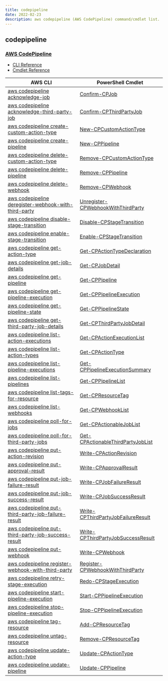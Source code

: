 ```yaml
---
title: codepipeline
date: 2022-02-23
description: aws codepipeline (AWS CodePipeline) command/cmdlet list.
---
```


## codepipeline

### [AWS CodePipeline](https://aws.amazon.com/codepipeline/)

* [CLI Reference](https://docs.aws.amazon.com/cli/latest/reference/codepipeline/index.html)
* [Cmdlet Reference](https://docs.aws.amazon.com/powershell/latest/reference/items/AWS_CodePipeline_cmdlets.html)

|AWS CLI|PowerShell Cmdlet|
|----|----|
|[aws codepipeline acknowledge-job](https://docs.aws.amazon.com/cli/latest/reference/codepipeline/acknowledge-job.html)|[Confirm-CPJob](https://docs.aws.amazon.com/powershell/latest/reference/items/Confirm-CPJob.html)|
|[aws codepipeline acknowledge-third-party-job](https://docs.aws.amazon.com/cli/latest/reference/codepipeline/acknowledge-third-party-job.html)|[Confirm-CPThirdPartyJob](https://docs.aws.amazon.com/powershell/latest/reference/items/Confirm-CPThirdPartyJob.html)|
|[aws codepipeline create-custom-action-type](https://docs.aws.amazon.com/cli/latest/reference/codepipeline/create-custom-action-type.html)|[New-CPCustomActionType](https://docs.aws.amazon.com/powershell/latest/reference/items/New-CPCustomActionType.html)|
|[aws codepipeline create-pipeline](https://docs.aws.amazon.com/cli/latest/reference/codepipeline/create-pipeline.html)|[New-CPPipeline](https://docs.aws.amazon.com/powershell/latest/reference/items/New-CPPipeline.html)|
|[aws codepipeline delete-custom-action-type](https://docs.aws.amazon.com/cli/latest/reference/codepipeline/delete-custom-action-type.html)|[Remove-CPCustomActionType](https://docs.aws.amazon.com/powershell/latest/reference/items/Remove-CPCustomActionType.html)|
|[aws codepipeline delete-pipeline](https://docs.aws.amazon.com/cli/latest/reference/codepipeline/delete-pipeline.html)|[Remove-CPPipeline](https://docs.aws.amazon.com/powershell/latest/reference/items/Remove-CPPipeline.html)|
|[aws codepipeline delete-webhook](https://docs.aws.amazon.com/cli/latest/reference/codepipeline/delete-webhook.html)|[Remove-CPWebhook](https://docs.aws.amazon.com/powershell/latest/reference/items/Remove-CPWebhook.html)|
|[aws codepipeline deregister-webhook-with-third-party](https://docs.aws.amazon.com/cli/latest/reference/codepipeline/deregister-webhook-with-third-party.html)|[Unregister-CPWebhookWithThirdParty](https://docs.aws.amazon.com/powershell/latest/reference/items/Unregister-CPWebhookWithThirdParty.html)|
|[aws codepipeline disable-stage-transition](https://docs.aws.amazon.com/cli/latest/reference/codepipeline/disable-stage-transition.html)|[Disable-CPStageTransition](https://docs.aws.amazon.com/powershell/latest/reference/items/Disable-CPStageTransition.html)|
|[aws codepipeline enable-stage-transition](https://docs.aws.amazon.com/cli/latest/reference/codepipeline/enable-stage-transition.html)|[Enable-CPStageTransition](https://docs.aws.amazon.com/powershell/latest/reference/items/Enable-CPStageTransition.html)|
|[aws codepipeline get-action-type](https://docs.aws.amazon.com/cli/latest/reference/codepipeline/get-action-type.html)|[Get-CPActionTypeDeclaration](https://docs.aws.amazon.com/powershell/latest/reference/items/Get-CPActionTypeDeclaration.html)|
|[aws codepipeline get-job-details](https://docs.aws.amazon.com/cli/latest/reference/codepipeline/get-job-details.html)|[Get-CPJobDetail](https://docs.aws.amazon.com/powershell/latest/reference/items/Get-CPJobDetail.html)|
|[aws codepipeline get-pipeline](https://docs.aws.amazon.com/cli/latest/reference/codepipeline/get-pipeline.html)|[Get-CPPipeline](https://docs.aws.amazon.com/powershell/latest/reference/items/Get-CPPipeline.html)|
|[aws codepipeline get-pipeline-execution](https://docs.aws.amazon.com/cli/latest/reference/codepipeline/get-pipeline-execution.html)|[Get-CPPipelineExecution](https://docs.aws.amazon.com/powershell/latest/reference/items/Get-CPPipelineExecution.html)|
|[aws codepipeline get-pipeline-state](https://docs.aws.amazon.com/cli/latest/reference/codepipeline/get-pipeline-state.html)|[Get-CPPipelineState](https://docs.aws.amazon.com/powershell/latest/reference/items/Get-CPPipelineState.html)|
|[aws codepipeline get-third-party-job-details](https://docs.aws.amazon.com/cli/latest/reference/codepipeline/get-third-party-job-details.html)|[Get-CPThirdPartyJobDetail](https://docs.aws.amazon.com/powershell/latest/reference/items/Get-CPThirdPartyJobDetail.html)|
|[aws codepipeline list-action-executions](https://docs.aws.amazon.com/cli/latest/reference/codepipeline/list-action-executions.html)|[Get-CPActionExecutionList](https://docs.aws.amazon.com/powershell/latest/reference/items/Get-CPActionExecutionList.html)|
|[aws codepipeline list-action-types](https://docs.aws.amazon.com/cli/latest/reference/codepipeline/list-action-types.html)|[Get-CPActionType](https://docs.aws.amazon.com/powershell/latest/reference/items/Get-CPActionType.html)|
|[aws codepipeline list-pipeline-executions](https://docs.aws.amazon.com/cli/latest/reference/codepipeline/list-pipeline-executions.html)|[Get-CPPipelineExecutionSummary](https://docs.aws.amazon.com/powershell/latest/reference/items/Get-CPPipelineExecutionSummary.html)|
|[aws codepipeline list-pipelines](https://docs.aws.amazon.com/cli/latest/reference/codepipeline/list-pipelines.html)|[Get-CPPipelineList](https://docs.aws.amazon.com/powershell/latest/reference/items/Get-CPPipelineList.html)|
|[aws codepipeline list-tags-for-resource](https://docs.aws.amazon.com/cli/latest/reference/codepipeline/list-tags-for-resource.html)|[Get-CPResourceTag](https://docs.aws.amazon.com/powershell/latest/reference/items/Get-CPResourceTag.html)|
|[aws codepipeline list-webhooks](https://docs.aws.amazon.com/cli/latest/reference/codepipeline/list-webhooks.html)|[Get-CPWebhookList](https://docs.aws.amazon.com/powershell/latest/reference/items/Get-CPWebhookList.html)|
|[aws codepipeline poll-for-jobs](https://docs.aws.amazon.com/cli/latest/reference/codepipeline/poll-for-jobs.html)|[Get-CPActionableJobList](https://docs.aws.amazon.com/powershell/latest/reference/items/Get-CPActionableJobList.html)|
|[aws codepipeline poll-for-third-party-jobs](https://docs.aws.amazon.com/cli/latest/reference/codepipeline/poll-for-third-party-jobs.html)|[Get-CPActionableThirdPartyJobList](https://docs.aws.amazon.com/powershell/latest/reference/items/Get-CPActionableThirdPartyJobList.html)|
|[aws codepipeline put-action-revision](https://docs.aws.amazon.com/cli/latest/reference/codepipeline/put-action-revision.html)|[Write-CPActionRevision](https://docs.aws.amazon.com/powershell/latest/reference/items/Write-CPActionRevision.html)|
|[aws codepipeline put-approval-result](https://docs.aws.amazon.com/cli/latest/reference/codepipeline/put-approval-result.html)|[Write-CPApprovalResult](https://docs.aws.amazon.com/powershell/latest/reference/items/Write-CPApprovalResult.html)|
|[aws codepipeline put-job-failure-result](https://docs.aws.amazon.com/cli/latest/reference/codepipeline/put-job-failure-result.html)|[Write-CPJobFailureResult](https://docs.aws.amazon.com/powershell/latest/reference/items/Write-CPJobFailureResult.html)|
|[aws codepipeline put-job-success-result](https://docs.aws.amazon.com/cli/latest/reference/codepipeline/put-job-success-result.html)|[Write-CPJobSuccessResult](https://docs.aws.amazon.com/powershell/latest/reference/items/Write-CPJobSuccessResult.html)|
|[aws codepipeline put-third-party-job-failure-result](https://docs.aws.amazon.com/cli/latest/reference/codepipeline/put-third-party-job-failure-result.html)|[Write-CPThirdPartyJobFailureResult](https://docs.aws.amazon.com/powershell/latest/reference/items/Write-CPThirdPartyJobFailureResult.html)|
|[aws codepipeline put-third-party-job-success-result](https://docs.aws.amazon.com/cli/latest/reference/codepipeline/put-third-party-job-success-result.html)|[Write-CPThirdPartyJobSuccessResult](https://docs.aws.amazon.com/powershell/latest/reference/items/Write-CPThirdPartyJobSuccessResult.html)|
|[aws codepipeline put-webhook](https://docs.aws.amazon.com/cli/latest/reference/codepipeline/put-webhook.html)|[Write-CPWebhook](https://docs.aws.amazon.com/powershell/latest/reference/items/Write-CPWebhook.html)|
|[aws codepipeline register-webhook-with-third-party](https://docs.aws.amazon.com/cli/latest/reference/codepipeline/register-webhook-with-third-party.html)|[Register-CPWebhookWithThirdParty](https://docs.aws.amazon.com/powershell/latest/reference/items/Register-CPWebhookWithThirdParty.html)|
|[aws codepipeline retry-stage-execution](https://docs.aws.amazon.com/cli/latest/reference/codepipeline/retry-stage-execution.html)|[Redo-CPStageExecution](https://docs.aws.amazon.com/powershell/latest/reference/items/Redo-CPStageExecution.html)|
|[aws codepipeline start-pipeline-execution](https://docs.aws.amazon.com/cli/latest/reference/codepipeline/start-pipeline-execution.html)|[Start-CPPipelineExecution](https://docs.aws.amazon.com/powershell/latest/reference/items/Start-CPPipelineExecution.html)|
|[aws codepipeline stop-pipeline-execution](https://docs.aws.amazon.com/cli/latest/reference/codepipeline/stop-pipeline-execution.html)|[Stop-CPPipelineExecution](https://docs.aws.amazon.com/powershell/latest/reference/items/Stop-CPPipelineExecution.html)|
|[aws codepipeline tag-resource](https://docs.aws.amazon.com/cli/latest/reference/codepipeline/tag-resource.html)|[Add-CPResourceTag](https://docs.aws.amazon.com/powershell/latest/reference/items/Add-CPResourceTag.html)|
|[aws codepipeline untag-resource](https://docs.aws.amazon.com/cli/latest/reference/codepipeline/untag-resource.html)|[Remove-CPResourceTag](https://docs.aws.amazon.com/powershell/latest/reference/items/Remove-CPResourceTag.html)|
|[aws codepipeline update-action-type](https://docs.aws.amazon.com/cli/latest/reference/codepipeline/update-action-type.html)|[Update-CPActionType](https://docs.aws.amazon.com/powershell/latest/reference/items/Update-CPActionType.html)|
|[aws codepipeline update-pipeline](https://docs.aws.amazon.com/cli/latest/reference/codepipeline/update-pipeline.html)|[Update-CPPipeline](https://docs.aws.amazon.com/powershell/latest/reference/items/Update-CPPipeline.html)|

